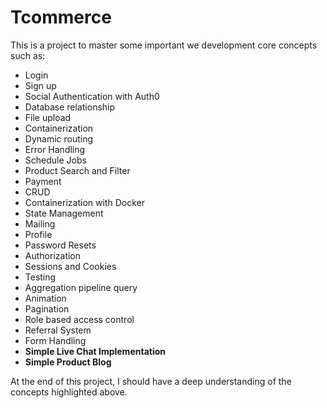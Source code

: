 # Tcommerce

This is a project to master some important we development core concepts such as:

- Login
- Sign up
- Social Authentication with Auth0
- Database relationship
- File upload
- Containerization
- Dynamic routing
- Error Handling
- Schedule Jobs
- Product Search and Filter
- Payment
- CRUD
- Containerization with Docker
- State Management
- Mailing
- Profile
- Password Resets
- Authorization
- Sessions and Cookies
- Testing
- Aggregation pipeline query
- Animation
- Pagination
- Role based access control
- Referral System
- Form Handling
- **Simple Live Chat Implementation**
- **Simple Product Blog**

At the end of this project, I should have a deep understanding of the concepts highlighted above.
